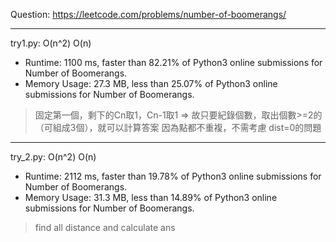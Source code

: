 Question: https://leetcode.com/problems/number-of-boomerangs/

---

try1.py: O(n^2) O(n)

* Runtime: 1100 ms, faster than 82.21% of Python3 online submissions for Number of Boomerangs.
* Memory Usage: 27.3 MB, less than 25.07% of Python3 online submissions for Number of Boomerangs.

> 固定第一個，剩下的Cn取1，Cn-1取1 => 故只要紀錄個數，取出個數>=2的（可組成3個），就可以計算答案
> 因為點都不重複，不需考慮 dist=0的問題

---

try_2.py: O(n^2) O(n)

* Runtime: 2112 ms, faster than 19.78% of Python3 online submissions for Number of Boomerangs.
* Memory Usage: 31.3 MB, less than 14.89% of Python3 online submissions for Number of Boomerangs.

> find all distance and calculate ans